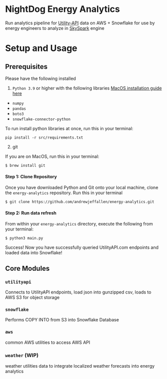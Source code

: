 # NightDog Energy Analytics

Run analytics pipeline for [Utility-API](https://utilityapi.com/) data on AWS + Snowflake for use by energy engineers to analyze in [SkySpark](https://skyfoundry.com/) engine 

# Setup and Usage

## Prerequisites

Please have the following installed

1) `Python 3.9` or higher with the following libraries [MacOS installation guide here](https://formulae.brew.sh/formula/python@3.9)
- `numpy`
- `pandas`
- `boto3`
- `snowflake-connector-python`


To run install python libraries at once, run this in your terminal:

```
pip install -r src/requirements.txt 
```

2) git

If you are on MacOS, run this in your terminal:
```
$ brew install git
```

#### Step 1: Clone Repository

Once you have downloaded Python and Git onto your local machine, clone the `energy-analytics` repository. Run this in your terminal

```
$ git clone https://github.com/andrewjeffallen/energy-analytics.git
```

#### Step 2: Run data refresh

From within your `energy-analytics` directory, execute the following from your terminal:

```
$ python3 main.py
```

Success! Now you have successfully queried UtilityAPI.com endpoints and loaded data into Snowflake!

## Core Modules

### `utilityapi`

Connects to UtilityAPI endpoints, load json into gunzipped csv, loads to AWS S3 for object storage

### `snowflake`

Performs COPY INTO from S3 into Snowflake Database

### `aws`

common AWS utilities to access AWS API

### `weather` (WIP)

weather utilities data to integrate localized weather forecasts into energy analytics
